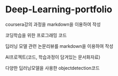 # Deep-Learning-portfolio


coursera강의 과정을 markdown을 이용하여 작성

코딩학습을 위한 프로그래밍 코드


딥러닝 모델 관련 논문리뷰를 markdown을 이용하여 작성


AI프로젝트(코드, 학습과정이 담겨있는 문서화자료)


다양한 딥러닝모델을 사용한 objectdetection코드
